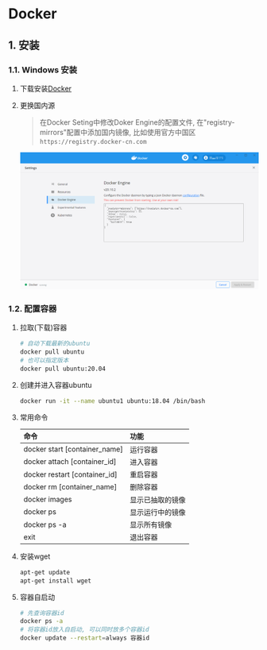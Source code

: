 # Docker

## 1. 安装

### 1.1. Windows 安装

1. 下载安装[Docker](https://www.docker.com/)
2. 更换国内源
   > 在Docker Seting中修改Doker Engine的配置文件, 在"registry-mirrors"配置中添加国内镜像, 比如使用官方中国区`https://registry.docker-cn.com`

    <img src='../images/docker_setting.png'>

### 1.2. 配置容器

1. 拉取(下载)容器

    ```bash
    # 自动下载最新的ubuntu
    docker pull ubuntu
    # 也可以指定版本
    docker pull ubuntu:20.04
    ```

2. 创建并进入容器ubuntu

    ```bash
    docker run -it --name ubuntu1 ubuntu:18.04 /bin/bash
    ```

3. 常用命令

    | 命令                          | 功能             |
    | ----------------------------- | ---------------- |
    | docker start [container_name] | 运行容器         |
    | docker attach [container_id]  | 进入容器         |
    | docker restart [container_id] | 重启容器         |
    | docker rm [container_name]    | 删除容器         |
    | docker images                 | 显示已抽取的镜像 |
    | docker ps                     | 显示运行中的镜像 |
    | docker ps -a                  | 显示所有镜像     |
    | exit                          | 退出容器         |

4. 安装wget

    ```bash
    apt-get update
    apt-get install wget
    ```

5. 容器自启动

    ```bash
    # 先查询容器id
    docker ps -a
    # 将容器id放入自启动, 可以同时放多个容器id
    docker update --restart=always 容器id
    ```
